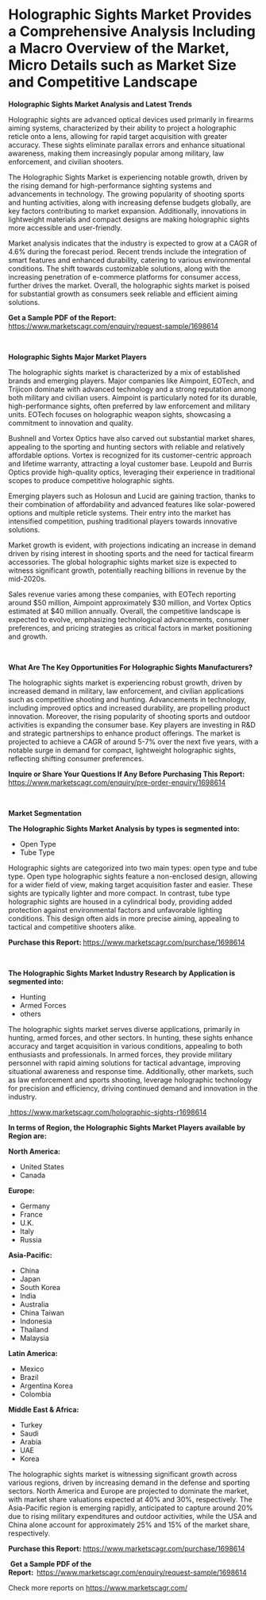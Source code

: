 <p><h1>Holographic Sights Market Provides a Comprehensive Analysis Including a Macro Overview of the Market, Micro Details such as Market Size and Competitive Landscape</h1></p><p><strong>Holographic Sights Market Analysis and Latest Trends</strong></p>
<p><p>Holographic sights are advanced optical devices used primarily in firearms aiming systems, characterized by their ability to project a holographic reticle onto a lens, allowing for rapid target acquisition with greater accuracy. These sights eliminate parallax errors and enhance situational awareness, making them increasingly popular among military, law enforcement, and civilian shooters.</p><p>The Holographic Sights Market is experiencing notable growth, driven by the rising demand for high-performance sighting systems and advancements in technology. The growing popularity of shooting sports and hunting activities, along with increasing defense budgets globally, are key factors contributing to market expansion. Additionally, innovations in lightweight materials and compact designs are making holographic sights more accessible and user-friendly.</p><p>Market analysis indicates that the industry is expected to grow at a CAGR of 4.6% during the forecast period. Recent trends include the integration of smart features and enhanced durability, catering to various environmental conditions. The shift towards customizable solutions, along with the increasing penetration of e-commerce platforms for consumer access, further drives the market. Overall, the holographic sights market is poised for substantial growth as consumers seek reliable and efficient aiming solutions.</p></p>
<p><strong>Get a Sample PDF of the Report:&nbsp;</strong> <a href="https://www.marketscagr.com/enquiry/request-sample/1698614?utm_campaign=2769&utm_medium=2&utm_source=Github&utm_content=ia&utm_term=27032025&utm_id=holographic-sights">https://www.marketscagr.com/enquiry/request-sample/1698614</a></p>
<p>&nbsp;</p>
<p><strong>Holographic Sights Major Market Players</strong></p>
<p><p>The holographic sights market is characterized by a mix of established brands and emerging players. Major companies like Aimpoint, EOTech, and Trijicon dominate with advanced technology and a strong reputation among both military and civilian users. Aimpoint is particularly noted for its durable, high-performance sights, often preferred by law enforcement and military units. EOTech focuses on holographic weapon sights, showcasing a commitment to innovation and quality.</p><p>Bushnell and Vortex Optics have also carved out substantial market shares, appealing to the sporting and hunting sectors with reliable and relatively affordable options. Vortex is recognized for its customer-centric approach and lifetime warranty, attracting a loyal customer base. Leupold and Burris Optics provide high-quality optics, leveraging their experience in traditional scopes to produce competitive holographic sights.</p><p>Emerging players such as Holosun and Lucid are gaining traction, thanks to their combination of affordability and advanced features like solar-powered options and multiple reticle systems. Their entry into the market has intensified competition, pushing traditional players towards innovative solutions.</p><p>Market growth is evident, with projections indicating an increase in demand driven by rising interest in shooting sports and the need for tactical firearm accessories. The global holographic sights market size is expected to witness significant growth, potentially reaching billions in revenue by the mid-2020s.</p><p>Sales revenue varies among these companies, with EOTech reporting around $50 million, Aimpoint approximately $30 million, and Vortex Optics estimated at $40 million annually. Overall, the competitive landscape is expected to evolve, emphasizing technological advancements, consumer preferences, and pricing strategies as critical factors in market positioning and growth.</p></p>
<p>&nbsp;</p>
<p><strong>What Are The Key Opportunities For Holographic Sights Manufacturers?</strong></p>
<p><p>The holographic sights market is experiencing robust growth, driven by increased demand in military, law enforcement, and civilian applications such as competitive shooting and hunting. Advancements in technology, including improved optics and increased durability, are propelling product innovation. Moreover, the rising popularity of shooting sports and outdoor activities is expanding the consumer base. Key players are investing in R&D and strategic partnerships to enhance product offerings. The market is projected to achieve a CAGR of around 5-7% over the next five years, with a notable surge in demand for compact, lightweight holographic sights, reflecting shifting consumer preferences.</p></p>
<p><strong>Inquire or Share Your Questions If Any Before Purchasing This Report:</strong> <a href="https://www.marketscagr.com/enquiry/pre-order-enquiry/1698614?utm_campaign=2769&utm_medium=2&utm_source=Github&utm_content=ia&utm_term=27032025&utm_id=holographic-sights">https://www.marketscagr.com/enquiry/pre-order-enquiry/1698614</a></p>
<p>&nbsp;</p>
<p><strong>Market Segmentation</strong></p>
<p><strong>The Holographic Sights Market Analysis by types is segmented into:</strong></p>
<p><ul><li>Open Type</li><li>Tube Type</li></ul></p>
<p><p>Holographic sights are categorized into two main types: open type and tube type. Open type holographic sights feature a non-enclosed design, allowing for a wider field of view, making target acquisition faster and easier. These sights are typically lighter and more compact. In contrast, tube type holographic sights are housed in a cylindrical body, providing added protection against environmental factors and unfavorable lighting conditions. This design often aids in more precise aiming, appealing to tactical and competitive shooters alike.</p></p>
<p><strong>Purchase this Report:&nbsp;</strong><a href="https://www.marketscagr.com/purchase/1698614?utm_campaign=2769&utm_medium=2&utm_source=Github&utm_content=ia&utm_term=27032025&utm_id=holographic-sights">https://www.marketscagr.com/purchase/1698614</a></p>
<p>&nbsp;</p>
<p><strong>The Holographic Sights Market Industry Research by Application is segmented into:</strong></p>
<p><ul><li>Hunting</li><li>Armed Forces</li><li>others</li></ul></p>
<p><p>The holographic sights market serves diverse applications, primarily in hunting, armed forces, and other sectors. In hunting, these sights enhance accuracy and target acquisition in various conditions, appealing to both enthusiasts and professionals. In armed forces, they provide military personnel with rapid aiming solutions for tactical advantage, improving situational awareness and response time. Additionally, other markets, such as law enforcement and sports shooting, leverage holographic technology for precision and efficiency, driving continued demand and innovation in the industry.</p></p>
<p><a href="https://www.marketscagr.com/holographic-sights-r1698614?utm_campaign=2769&utm_medium=2&utm_source=Github&utm_content=ia&utm_term=27032025&utm_id=holographic-sights">&nbsp;https://www.marketscagr.com/holographic-sights-r1698614</a></p>
<p><strong>In terms of Region, the Holographic Sights Market Players available by Region are:</strong></p>
<p>
    <p> <strong> North America: </strong>
        <ul>
            <li>United States</li>
            <li>Canada</li>
        </ul>
        </p> 
    <p> <strong> Europe: </strong>
        <ul>
            <li>Germany</li>
            <li>France</li>
            <li>U.K.</li>
            <li>Italy</li>
            <li>Russia</li>
        </ul>
        </p> 
    <p> <strong> Asia-Pacific: </strong>
        <ul>
            <li>China</li>
            <li>Japan</li>
            <li>South Korea</li>
            <li>India</li>
            <li>Australia</li>
            <li>China Taiwan</li>
            <li>Indonesia</li>
            <li>Thailand</li>
            <li>Malaysia</li>
        </ul>
        </p> 
    <p> <strong> Latin America: </strong>
        <ul>
            <li>Mexico</li>
            <li>Brazil</li>
            <li>Argentina Korea</li>
            <li>Colombia</li>
        </ul>
        </p> 
    <p> <strong> Middle East & Africa: </strong>
        <ul>
            <li>Turkey</li>
            <li>Saudi</li>
            <li>Arabia</li>
            <li>UAE</li>
            <li>Korea</li>
        </ul>
    </p>
    </p>
<p><p>The holographic sights market is witnessing significant growth across various regions, driven by increasing demand in the defense and sporting sectors. North America and Europe are projected to dominate the market, with market share valuations expected at 40% and 30%, respectively. The Asia-Pacific region is emerging rapidly, anticipated to capture around 20% due to rising military expenditures and outdoor activities, while the USA and China alone account for approximately 25% and 15% of the market share, respectively.</p></p>
<p><strong>Purchase this Report: </strong><a href="https://www.marketscagr.com/purchase/1698614?utm_campaign=2769&utm_medium=2&utm_source=Github&utm_content=ia&utm_term=27032025&utm_id=holographic-sights">https://www.marketscagr.com/purchase/1698614</a></p>
<p>&nbsp;<strong>Get a Sample PDF of the Report:&nbsp;&nbsp;</strong><a href="https://www.marketscagr.com/enquiry/request-sample/1698614?utm_campaign=2769&utm_medium=2&utm_source=Github&utm_content=ia&utm_term=27032025&utm_id=holographic-sights">https://www.marketscagr.com/enquiry/request-sample/1698614</a></p>
<p><strong></strong></p>
<p>Check more reports on <a href="https://www.marketscagr.com/?utm_campaign=2769&utm_medium=2&utm_source=Github&utm_content=ia&utm_term=27032025&utm_id=holographic-sights">https://www.marketscagr.com/</a></p>